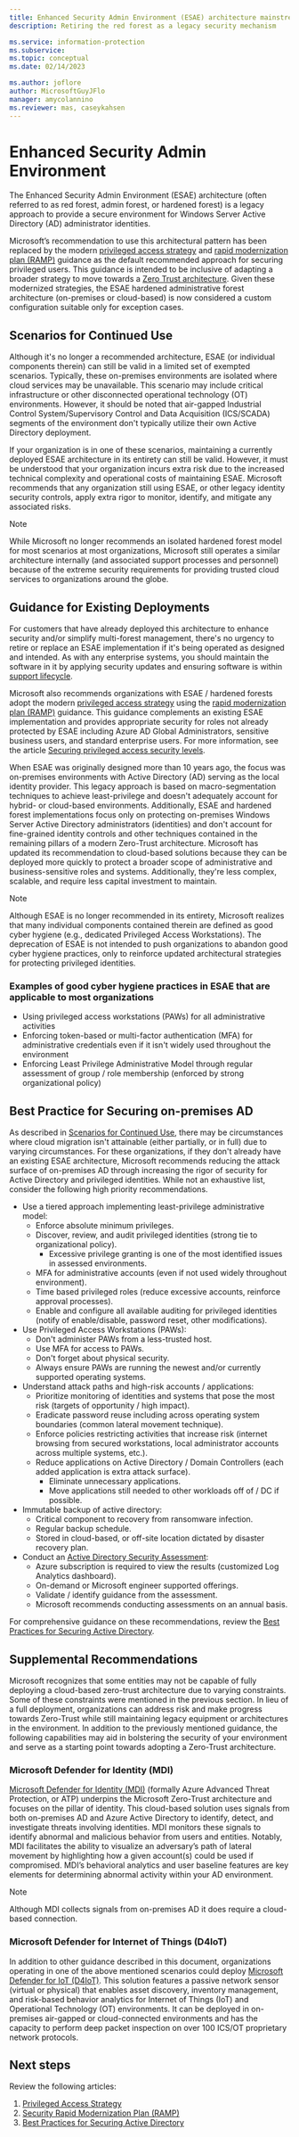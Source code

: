 ```yaml
---
title: Enhanced Security Admin Environment (ESAE) architecture mainstream retirement
description: Retiring the red forest as a legacy security mechanism

ms.service: information-protection
ms.subservice: 
ms.topic: conceptual
ms.date: 02/14/2023

ms.author: joflore
author: MicrosoftGuyJFlo
manager: amycolannino
ms.reviewer: mas, caseykahsen
---
```

# Enhanced Security Admin Environment

The Enhanced Security Admin Environment (ESAE) architecture (often referred to as red forest, admin forest, or hardened forest) is a legacy approach to provide a secure environment for Windows Server Active Directory (AD) administrator identities.

Microsoft’s recommendation to use this architectural pattern has been replaced by the modern [privileged access strategy](privileged-access-strategy.md) and [rapid modernization plan (RAMP)](security-rapid-modernization-plan.md) guidance as the default recommended approach for securing privileged users. This guidance is intended to be inclusive of adapting a broader strategy to move towards a [Zero Trust architecture](/security/zero-trust/zero-trust-overview). Given these modernized strategies, the ESAE hardened administrative forest architecture (on-premises or cloud-based) is now considered a custom configuration suitable only for exception cases.

## Scenarios for Continued Use

Although it's no longer a recommended architecture, ESAE (or individual components therein) can still be valid in a limited set of exempted scenarios. Typically, these on-premises environments are isolated where cloud services may be unavailable. This scenario may include critical infrastructure or other disconnected operational technology (OT) environments. However, it should be noted that air-gapped Industrial Control System/Supervisory Control and Data Acquisition (ICS/SCADA) segments of the environment don't typically utilize their own Active Directory deployment.

If your organization is in one of these scenarios, maintaining a currently deployed ESAE architecture in its entirety can still be valid. However, it must be understood that your organization incurs extra risk due to the increased technical complexity and operational costs of maintaining ESAE. Microsoft recommends that any organization still using ESAE, or other legacy identity security controls, apply extra rigor to monitor, identify, and mitigate any associated risks.

> [!NOTE]
> While Microsoft no longer recommends an isolated hardened forest model for most scenarios at most organizations, Microsoft still operates a similar architecture internally (and associated support processes and personnel) because of the extreme security requirements for providing trusted cloud services to organizations around the globe.

## Guidance for Existing Deployments

For customers that have already deployed this architecture to enhance security and/or simplify multi-forest management, there's no urgency to retire or replace an ESAE implementation if it's being operated as designed and intended. As with any enterprise systems, you should maintain the software in it by applying security updates and ensuring software is within [support lifecycle](/lifecycle/).

Microsoft also recommends organizations with ESAE / hardened forests adopt the modern [privileged access strategy](/security/compass/privileged-access-strategy) using the [rapid modernization plan (RAMP)](/security/compass/security-rapid-modernization-plan) guidance. This guidance complements an existing ESAE implementation and provides appropriate security for roles not already protected by ESAE including Azure AD Global Administrators, sensitive business users, and standard enterprise users. For more information, see the article [Securing privileged access security levels](/security/compass/privileged-access-security-levels).

When ESAE was originally designed more than 10 years ago, the focus was on-premises environments with Active Directory (AD) serving as the local identity provider. This legacy approach is based on macro-segmentation techniques to achieve least-privilege and doesn't adequately account for hybrid- or cloud-based environments. Additionally, ESAE and hardened forest implementations focus only on protecting on-premises Windows Server Active Directory administrators (identities) and don't account for fine-grained identity controls and other techniques contained in the remaining pillars of a modern Zero-Trust architecture. Microsoft has updated its recommendation to cloud-based solutions because they can be deployed more quickly to protect a broader scope of administrative and business-sensitive roles and systems. Additionally, they're less complex, scalable, and require less capital investment to maintain.

> [!NOTE]
> Although ESAE is no longer recommended in its entirety, Microsoft realizes that many individual components contained therein are defined as good cyber hygiene (e.g., dedicated Privileged Access Workstations). The deprecation of ESAE is not intended to push organizations to abandon good cyber hygiene practices, only to reinforce updated architectural strategies for protecting privileged identities.

### Examples of good cyber hygiene practices in ESAE that are applicable to most organizations

- Using privileged access workstations (PAWs) for all administrative activities
- Enforcing token-based or multi-factor authentication (MFA) for administrative credentials even if it isn't widely used throughout the environment
- Enforcing Least Privilege Administrative Model through regular assessment of group / role membership (enforced by strong organizational policy)

## Best Practice for Securing on-premises AD

As described in [Scenarios for Continued Use](#scenarios-for-continued-use), there may be circumstances where cloud migration isn't attainable (either partially, or in full) due to varying circumstances. For these organizations, if they don't already have an existing ESAE architecture, Microsoft recommends reducing the attack surface of on-premises AD through increasing the rigor of security for Active Directory and privileged identities. While not an exhaustive list, consider the following high priority recommendations.

- Use a tiered approach implementing least-privilege administrative model:
   - Enforce absolute minimum privileges.
   - Discover, review, and audit privileged identities (strong tie to organizational policy).
      - Excessive privilege granting is one of the most identified issues in assessed environments.
   - MFA for administrative accounts (even if not used widely throughout environment).
   - Time based privileged roles (reduce excessive accounts, reinforce approval processes).
   - Enable and configure all available auditing for privileged identities (notify of enable/disable, password reset, other modifications).
- Use Privileged Access Workstations (PAWs):
   - Don't administer PAWs from a less-trusted host.
   - Use MFA for access to PAWs.
   - Don't forget about physical security.
   - Always ensure PAWs are running the newest and/or currently supported operating systems.
- Understand attack paths and high-risk accounts / applications:
   - Prioritize monitoring of identities and systems that pose the most risk (targets of opportunity / high impact).
   - Eradicate password reuse including across operating system boundaries (common lateral movement technique).
   - Enforce policies restricting activities that increase risk (internet browsing from secured workstations, local administrator accounts across multiple systems, etc.).
   - Reduce applications on Active Directory / Domain Controllers (each added application is extra attack surface).
      - Eliminate unnecessary applications.
      - Move applications still needed to other workloads off of / DC if possible.
- Immutable backup of active directory:
   - Critical component to recovery from ransomware infection.
   - Regular backup schedule.
   - Stored in cloud-based, or off-site location dictated by disaster recovery plan.
- Conduct an [Active Directory Security Assessment](/services-hub/unified/health/getting-started-adsecurity):
   - Azure subscription is required to view the results (customized Log Analytics dashboard).
   - On-demand or Microsoft engineer supported offerings.
   - Validate / identify guidance from the assessment.
   - Microsoft recommends conducting assessments on an annual basis.

For comprehensive guidance on these recommendations, review the [Best Practices for Securing Active Directory](/windows-server/identity/ad-ds/plan/security-best-practices/best-practices-for-securing-active-directory).

## Supplemental Recommendations

Microsoft recognizes that some entities may not be capable of fully deploying a cloud-based zero-trust architecture due to varying constraints. Some of these constraints were mentioned in the previous section. In lieu of a full deployment, organizations can address risk and make progress towards Zero-Trust while still maintaining legacy equipment or architectures in the environment. In addition to the previously mentioned guidance, the following capabilities may aid in bolstering the security of your environment and serve as a starting point towards adopting a Zero-Trust architecture.  

### Microsoft Defender for Identity (MDI)

[Microsoft Defender for Identity (MDI)](/security/business/siem-and-xdr/microsoft-defender-for-identity) (formally Azure Advanced Threat Protection, or ATP) underpins the Microsoft Zero-Trust architecture and focuses on the pillar of identity. This cloud-based solution uses signals from both on-premises AD and Azure Active Directory to identify, detect, and investigate threats involving identities. MDI monitors these signals to identify abnormal and malicious behavior from users and entities. Notably, MDI facilitates the ability to visualize an adversary’s path of lateral movement by highlighting how a given account(s) could be used if compromised. MDI’s behavioral analytics and user baseline features are key elements for determining abnormal activity within your AD environment.

> [!NOTE]
> Although MDI collects signals from on-premises AD it does require a cloud-based connection.  

### Microsoft Defender for Internet of Things (D4IoT)

In addition to other guidance described in this document, organizations operating in one of the above mentioned scenarios could deploy [Microsoft Defender for IoT (D4IoT)](https://azure.microsoft.com/products/iot-defender/#overview). This solution features a passive network sensor (virtual or physical) that enables asset discovery, inventory management, and risk-based behavior analytics for Internet of Things (IoT) and Operational Technology (OT) environments. It can be deployed in on-premises air-gapped or cloud-connected environments and has the capacity to perform deep packet inspection on over 100 ICS/OT proprietary network protocols.

## Next steps

Review the following articles:

1. [Privileged Access Strategy](/security/compass/privileged-access-strategy)
1. [Security Rapid Modernization Plan (RAMP)](/security/compass/security-rapid-modernization-plan)
1. [Best Practices for Securing Active Directory](/windows-server/identity/ad-ds/plan/security-best-practices/best-practices-for-securing-active-directory)
